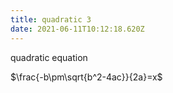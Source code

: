 ```yaml
---
title: quadratic 3
date: 2021-06-11T10:12:18.620Z
---
```

quadratic equation $~~~~~~~~~~~~~~~~~~~~~~~~~~$

$\frac{-b\pm\sqrt{b^2-4ac}}{2a}=x$